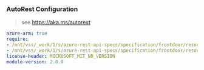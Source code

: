 ### AutoRest Configuration

> see https://aka.ms/autorest

``` yaml
azure-arm: true
require:
- /mnt/vss/_work/1/s/azure-rest-api-specs/specification/frontdoor/resource-manager/readme.md
- /mnt/vss/_work/1/s/azure-rest-api-specs/specification/frontdoor/resource-manager/readme.go.md
license-header: MICROSOFT_MIT_NO_VERSION
module-version: 2.0.0
```